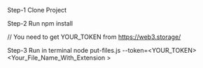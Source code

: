 Step-1 Clone Project

Step-2 Run npm install

// You need to get YOUR_TOKEN from https://web3.storage/

Step-3 Run in terminal node put-files.js --token=<YOUR_TOKEN> <Your_File_Name_With_Extension >


